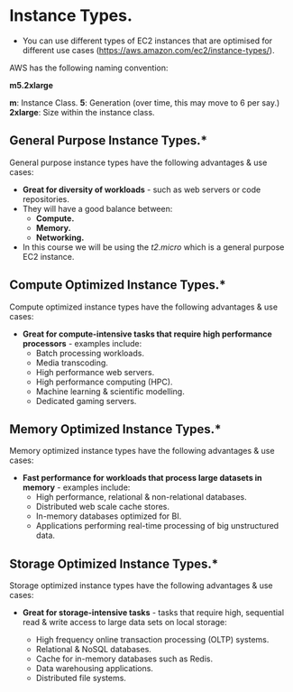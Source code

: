 # **Instance Types.**

* You can use different types of EC2 instances that are optimised for different use cases (https://aws.amazon.com/ec2/instance-types/).

AWS has the following naming convention:

**m5.2xlarge**

**m**: Instance Class.
**5**: Generation (over time, this may move to 6 per say.)
**2xlarge**: Size within the instance class.

## **General Purpose Instance Types.\***

General purpose instance types have the following advantages & use cases:

* **Great for diversity of workloads** - such as web servers or code repositories.
* They will have a good balance between:
    * **Compute.**
    * **Memory.**
    * **Networking.**
* In this course we will be using the *t2.micro* which is a general purpose EC2 instance.

## **Compute Optimized Instance Types.\***

Compute optimized instance types have the following advantages & use cases:

* **Great for compute-intensive tasks that require high performance processors** - examples include:
    * Batch processing workloads.
    * Media transcoding.
    * High performance web servers.
    * High performance computing (HPC).
    * Machine learning & scientific modelling.
    * Dedicated gaming servers.

## **Memory Optimized Instance Types.\***

Memory optimized instance types have the following advantages & use cases:

* **Fast performance for workloads that process large datasets in memory** - examples include:
    * High performance, relational & non-relational databases.
    * Distributed web scale cache stores.
    * In-memory databases optimized for BI.
    * Applications performing real-time processing of big unstructured data.

## **Storage Optimized Instance Types.\***

Storage optimized instance types have the following advantages & use cases:

* **Great for storage-intensive tasks** - tasks that require high, sequential read & write access to large data sets on local storage:

    * High frequency online transaction processing (OLTP) systems.
    * Relational & NoSQL databases.
    * Cache for in-memory databases such as Redis.
    * Data warehousing applications.
    * Distributed file systems.
